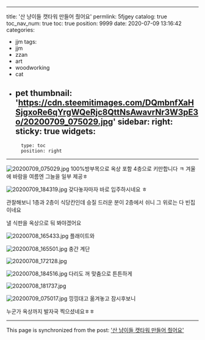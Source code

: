 
---
title: '산 냥이들 캣타워 만들어 줬어요'
permlink: 5fjgey
catalog: true
toc_nav_num: true
toc: true
position: 9999
date: 2020-07-09 13:16:42
categories:
- jjm
tags:
- jjm
- zzan
- art
- woodworking
- cat
- pet
thumbnail: 'https://cdn.steemitimages.com/DQmbnfXaHSjgxoRe6qYrgWQeRjc8QttNsAwavrNr3W3pE3o/20200709_075029.jpg'
sidebar:
    right:
        sticky: true
widgets:
    -
        type: toc
        position: right
---


![20200709_075029.jpg](https://cdn.steemitimages.com/DQmbnfXaHSjgxoRe6qYrgWQeRjc8QttNsAwavrNr3W3pE3o/20200709_075029.jpg)
100%방부목으로
옥상 포함 4층으로   키만합니다 ㅋ
겨울에 바람을  여름엔 그늘을 일부 제공ㅎ

![20200709_184319.jpg](https://cdn.steemitimages.com/DQmT2HmDSdbvw4Nvz3nLzenGPSNrZ47nbzc8BCiNm55zvSS/20200709_184319.jpg)
갖다놓자마자 
바로 입주하시네요 ㅎ

관찰해보니
1층과 2층이 식당칸인데
승질 드러운 분이 2층에서 쉬니
 그 위로는  다 빈집이네요

낼  식판을 옥상으로 둬 봐야겠어요 


![20200708_165433.jpg](https://cdn.steemitimages.com/DQmam3d6XEx6AjYiFnbXpCAU6JAP4oCXwk3JRYKMwnPDqTP/20200708_165433.jpg)
플래이트와

![20200708_165501.jpg](https://cdn.steemitimages.com/DQmdsbnh4SZHQmYewMjAymyc1HqZnKQaE35Z55Aoz3ayeJY/20200708_165501.jpg)
충간 계단



![20200708_172128.jpg](https://cdn.steemitimages.com/DQmb1rgCPRdahZqrzNq2VkVzrJ3kc1s9K1J8yFwHqMrLjeH/20200708_172128.jpg)

![20200708_184516.jpg](https://cdn.steemitimages.com/DQmXF7hGLBKx5QdioP8Fj6ta4HWKJTAeUGDnXGXRPgGWsRq/20200708_184516.jpg)
다리도 꺼 맞춤으로 튼튼하게 


![20200708_181737.jpg](https://cdn.steemitimages.com/DQmWEwWTLMgZ5imTXeTg6U5Q4NZeJXin63ExKBbnSsc1Fx8/20200708_181737.jpg)


![20200709_075017.jpg](https://cdn.steemitimages.com/DQmUmbMFXbfMzRqjgTq2RNaEQn89gyzLrm6QmpZWsDHDMcp/20200709_075017.jpg)
  낑낑대고 옮겨놓고
잠시후보니

누군가  옥상까지 발자국 찍으셨네요ㅎㅎ

- - -

This page is synchronized from the post: ['산 냥이들 캣타워 만들어 줬어요'](https://steemit.com/@raah/5fjgey)
